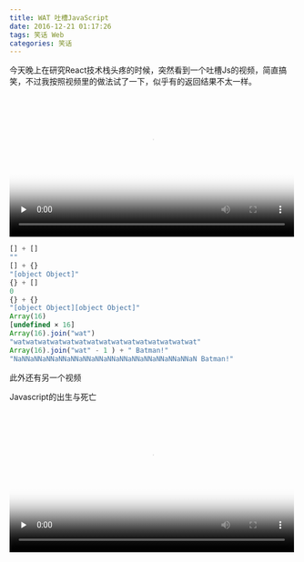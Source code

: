 ```yaml
---
title: WAT 吐槽JavaScript
date: 2016-12-21 01:17:26
tags: 笑话 Web
categories: 笑话
---
```


今天晚上在研究React技术栈头疼的时候，突然看到一个吐槽Js的视频，简直搞笑，不过我按照视频里的做法试了一下，似乎有的返回结果不太一样。


<video class="u-full-width" poster="https://www.destroyallsoftware.com/images/posters/talks/wat.poster.png" preload="none" controls="" width=500>
        <source src="https://destroyallsoftware-talks.s3.amazonaws.com/wat.mp4?X-Amz-Algorithm=AWS4-HMAC-SHA256&amp;X-Amz-Credential=AKIAIKRVCECXBC4ZGHIQ%2F20161221%2Fus-east-1%2Fs3%2Faws4_request&amp;X-Amz-Date=20161221T011204Z&amp;X-Amz-Expires=14400&amp;X-Amz-SignedHeaders=host&amp;X-Amz-Signature=9803770d82cec61b8000bfc2dfef63ceb36c8edd0ae37cc15b8d6748d41e3632">
      </video>


```javascript
[] + []
""
[] + {}
"[object Object]"
{} + []
0
{} + {}
"[object Object][object Object]"
Array(16)
[undefined × 16]
Array(16).join("wat")
"watwatwatwatwatwatwatwatwatwatwatwatwatwatwat"
Array(16).join("wat" - 1 ) + " Batman!"
"NaNNaNNaNNaNNaNNaNNaNNaNNaNNaNNaNNaNNaNNaNNaN Batman!"
```

此外还有另一个视频

Javascript的出生与死亡

<video class="u-full-width" poster="https://www.destroyallsoftware.com/images/posters/talks/the-birth-and-death-of-javascript.poster.png" preload="none" controls="" width=500>
        <source src="https://destroyallsoftware-talks.s3.amazonaws.com/the-birth-and-death-of-javascript.mp4?X-Amz-Algorithm=AWS4-HMAC-SHA256&amp;X-Amz-Credential=AKIAIKRVCECXBC4ZGHIQ%2F20161221%2Fus-east-1%2Fs3%2Faws4_request&amp;X-Amz-Date=20161221T010857Z&amp;X-Amz-Expires=14400&amp;X-Amz-SignedHeaders=host&amp;X-Amz-Signature=6c7e037344b9f21a3d0282ea7848e905144b849f9ded9a0f881e769467f0e6bb">
      </video>


